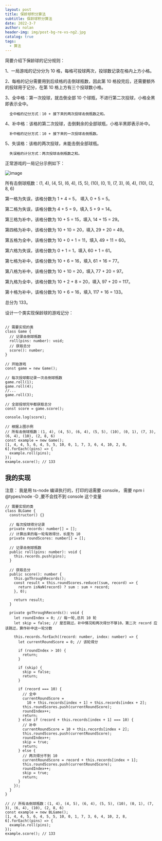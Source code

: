 ```yaml
---
layout: post
title: 保龄球积分算法
subtitle: 保龄球积分算法
date: 2022-3-7
author: nolan
header-img: img/post-bg-re-vs-ng2.jpg
catalog: true
tags:
  - 算法
---
```


简要介绍下保龄球的记分规则：

1、一局游戏的记分分为 10 格，每格可投球两次，投球数记录在格内上方小格。

2、每格的记分需要用到后续格的击倒球瓶数，因此第 10 格投完后，还需要额外的投球用于记分，在第 10 格上方有三个投球数小格。

3、全中格：第一次投球，就击倒全部 10 个球瓶，不进行第二次投球，小格全黑即表示全中。

      全中格的记分方式：10 + 接下来的两次投球击倒瓶数之和。

4、补中格：该格的第二次投球，击倒剩余的全部球瓶，小格半黑即表示补中。

      补中格的记分方式：10 + 接下来的一次投球击倒瓶数。

5、失误格：该格的两次投球，未能击倒全部球瓶。

      失误格的计分方式：两次投球击倒瓶数之和。

正常游戏的一局记分示例如下：

![image](https://tva1.sinaimg.cn/large/e6c9d24egy1h3r91uh3h5j21bc07cwfa.jpg)

所有击倒球瓶数：(1, 4), (4, 5), (6, 4), (5, 5), (10), (0, 1), (7, 3), (6, 4), (10), (2, 8, 6)

第一格为失误，该格分数为 1 + 4 = 5， 填入 0 + 5 = 5。

第二格为失误，该格分数为 4 + 5 = 9，填入 5 + 9 = 14。

第三格为补中，该格分数为 10 + 5 = 15，填入 14 + 15 = 29。

第四格为补中，该格分数为 10 + 10 = 20，填入 29 + 20 = 49。

第五格为全中，该格分数为 10 + 0 + 1 = 11，填入 49 + 11 = 60。

第六格为失误，该格分数为 0 + 1 = 1，填入 60 + 1 = 61。

第七格为补中，该格分数为 10 + 6 = 16，填入 61 + 16 = 77。

第八格为补中，该格分数为 10 + 10 = 20，填入 77 + 20 = 97。

第九格为全中，该格分数为 10 + 2 + 8 = 20，填入 97 + 20 = 117。

第十格为补中，该格分数为 10 + 6 = 16，填入 117 + 16 = 133。

总分为 133。

设计一个类实现保龄球的游戏记分：

```

// 需要实现的类
class Game {
  // 记录击倒球瓶数
  roll(pins: number): void;
  // 获取总分
  score(): number;
}

// 开始游戏
const game = new Game();

// 每次投球都记录一次击倒球瓶数
game.roll(1);
game.roll(4);
//...
game.roll(3);

// 全部投球完毕都获取总分
const score = game.score();

console.log(score);

// 根据上图示例
// 所有击倒球瓶数：(1, 4), (4, 5), (6, 4), (5, 5), (10), (0, 1), (7, 3), (6, 4), (10), (2, 8, 6)
const example = new Game();
[1, 4, 4, 5, 6, 4, 5, 5, 10, 0, 1, 7, 3, 6, 4, 10, 2, 8, 6].forEach((pins) => {
  example.roll(pins);
});
example.score(); // 133
```

## 我的实现

注意： 我是用 ts-node 编译执行的，打印的话需要 console， 需要 npm i @types/node -D ,要不会找不到 console 这个变量

```
// 需要实现的类
class BLGame {
  constructor() {}

  // 每次投球得分记录
  private records: number[] = [];
  // 计算出来的每一轮有效得分，长度为 10
  private roundScores: number[] = [];

  // 记录击倒球瓶数
  public roll(pins: number): void {
    this.records.push(pins);
  }

  // 获取总分
  public score(): number {
    this.goThroughRecords();
    const result = this.roundScores.reduce((sum, record) => {
      return isNaN(record) ? sum : sum + record;
    }, 0);

    return result;
  }

  private goThroughRecords(): void {
    let roundIndex = 0; // 每一轮,总共 10 轮
    let skip = false; // 是否跳过，补中情况和两次得分不够10，第二次 record 应该跳过，算作补中这一轮分数

    this.records.forEach((record: number, index: number) => {
      let currentRoundScore = 0; // 该轮得分

      if (roundIndex > 10) {
        return;
      }

      if (skip) {
        skip = false;
        return;
      }

      if (record === 10) {
        // 全中
        currentRoundScore =
          10 + this.records[index + 1] + this.records[index + 2];
        this.roundScores.push(currentRoundScore);
        roundIndex++;
        return;
      } else if (record + this.records[index + 1] === 10) {
        // 补中
        currentRoundScore = 10 + this.records[index + 2];
        this.roundScores.push(currentRoundScore);
        roundIndex++;
        skip = true;
        return;
      } else {
        // 两次得分不到 10
        currentRoundScore = record + this.records[index + 1];
        this.roundScores.push(currentRoundScore);
        roundIndex++;
        skip = true;
        return;
      }
    });
  }
}

// // 所有击倒球瓶数：(1, 4), (4, 5), (6, 4), (5, 5), (10), (0, 1), (7, 3), (6, 4), (10), (2, 8, 6)
const example = new BLGame();
[1, 4, 4, 5, 6, 4, 5, 5, 10, 0, 1, 7, 3, 6, 4, 10, 2, 8, 6].forEach((pins) => {
  example.roll(pins);
});
example.score(); // 133

```
